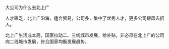 大公司为什么去北上广

人才匮乏，北上广沿海，适合贸易，公司多，集中了优秀人才，更多公司跟风去招人。

北上广生活成本高，国家拉动二、三线城市发展，给补贴，非必须在北上广的公司向二线城市发展，符合国家均衡发展趋势。

